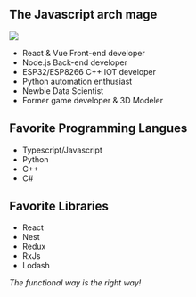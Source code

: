 ## The Javascript arch mage
<a href="https://www.linkedin.com/in/akiosdev/" target="_blank"><img src="https://img.shields.io/badge/LinkedIn-0077B5?style=for-the-badge&logo=linkedin&logoColor=white" />
</a>


- React & Vue Front-end developer
- Node.js Back-end developer
- ESP32/ESP8266 C++ IOT developer
- Python automation enthusiast 
- Newbie Data Scientist 
- Former game developer & 3D Modeler


## Favorite Programming Langues

- Typescript/Javascript
- Python
- C++
- C#

## Favorite Libraries

- React
- Nest
- Redux
- RxJs
- Lodash


*The functional way is the right way!*


